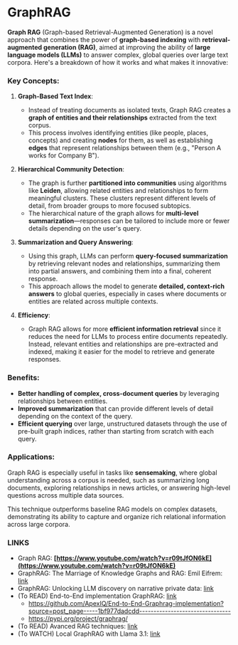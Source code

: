 # GraphRAG

**Graph RAG** (Graph-based Retrieval-Augmented Generation) is a novel approach that combines the power of **graph-based indexing** with **retrieval-augmented generation (RAG)**, aimed at improving the ability of **large language models (LLMs)** to answer complex, global queries over large text corpora. Here's a breakdown of how it works and what makes it innovative:

### Key Concepts:

1. **Graph-Based Text Index**:

   - Instead of treating documents as isolated texts, Graph RAG creates a **graph of entities and their relationships** extracted from the text corpus.
   - This process involves identifying entities (like people, places, concepts) and creating **nodes** for them, as well as establishing **edges** that represent relationships between them (e.g., "Person A works for Company B").
2. **Hierarchical Community Detection**:

   - The graph is further **partitioned into communities** using algorithms like **Leiden**, allowing related entities and relationships to form meaningful clusters. These clusters represent different levels of detail, from broader groups to more focused subtopics.
   - The hierarchical nature of the graph allows for **multi-level summarization**—responses can be tailored to include more or fewer details depending on the user's query.
3. **Summarization and Query Answering**:

   - Using this graph, LLMs can perform **query-focused summarization** by retrieving relevant nodes and relationships, summarizing them into partial answers, and combining them into a final, coherent response.
   - This approach allows the model to generate **detailed, context-rich answers** to global queries, especially in cases where documents or entities are related across multiple contexts.
4. **Efficiency**:

   - Graph RAG allows for more **efficient information retrieval** since it reduces the need for LLMs to process entire documents repeatedly. Instead, relevant entities and relationships are pre-extracted and indexed, making it easier for the model to retrieve and generate responses.

### Benefits:

- **Better handling of complex, cross-document queries** by leveraging relationships between entities.
- **Improved summarization** that can provide different levels of detail depending on the context of the query.
- **Efficient querying** over large, unstructured datasets through the use of pre-built graph indices, rather than starting from scratch with each query.

### Applications:

Graph RAG is especially useful in tasks like **sensemaking**, where global understanding across a corpus is needed, such as summarizing long documents, exploring relationships in news articles, or answering high-level questions across multiple data sources.

This technique outperforms baseline RAG models on complex datasets, demonstrating its ability to capture and organize rich relational information across large corpora.

### LINKS

* Graph RAG: **[https://www.youtube.com/watch?v=r09tJfON6kE](https://www.youtube.com/watch?v=r09tJfON6kE)**
* GraphRAG: The Marriage of Knowledge Graphs and RAG: Emil Eifrem: [link](https://www.youtube.com/watch?v=knDDGYHnnSI)
* GraphRAG: Unlocking LLM discovery on narrative private data: [link](https://www.microsoft.com/en-us/research/blog/graphrag-unlocking-llm-discovery-on-narrative-private-data/)
* (To READ) End-to-End implementation GraphRAG: [link](https://medium.com/@vinodkumargr/graphrag-graphs-retreival-augmented-generation-unlocking-llm-discovery-on-narrative-private-1bf977dadcdd)
  * https://github.com/ApexIQ/End-to-End-Graphrag-implementation?source=post_page-----1bf977dadcdd--------------------------------
  * https://pypi.org/project/graphrag/
* (To READ) Avanced RAG techniques: [link](https://github.com/NirDiamant/RAG_Techniques)
* (To WATCH) Local GraphRAG with Llama 3.1: [link](https://www.youtube.com/watch?v=nkbyD4joa0A&t=20s)
